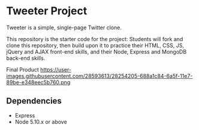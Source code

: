 # Tweeter Project

Tweeter is a simple, single-page Twitter clone.

This repository is the starter code for the project: Students will fork and clone this repository, then build upon it to practice their HTML, CSS, JS, jQuery and AJAX front-end skills, and their Node, Express and MongoDB back-end skills.

Final Product
https://user-images.githubusercontent.com/28593613/28254205-688a1c84-6a5f-11e7-89be-e348eec5b760.png

## Dependencies

- Express
- Node 5.10.x or above
